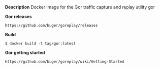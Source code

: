 **Description**
Docker image for the Gor traffic capture and replay utility gor

**Gor releases**

    https://github.com/buger/goreplay/releases

**Build**

    $ docker build -t tag/gor:latest .

**Gor getting started**

    https://github.com/buger/goreplay/wiki/Getting-Started

